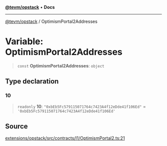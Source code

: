 [**@tevm/opstack**](../README.md) • **Docs**

***

[@tevm/opstack](../globals.md) / OptimismPortal2Addresses

# Variable: OptimismPortal2Addresses

> `const` **OptimismPortal2Addresses**: `object`

## Type declaration

### 10

> `readonly` **10**: `"0xbEb5Fc579115071764c7423A4f12eDde41f106Ed"` = `'0xbEb5Fc579115071764c7423A4f12eDde41f106Ed'`

## Source

[extensions/opstack/src/contracts/l1/OptimismPortal2.ts:21](https://github.com/evmts/tevm-monorepo/blob/main/extensions/opstack/src/contracts/l1/OptimismPortal2.ts#L21)
